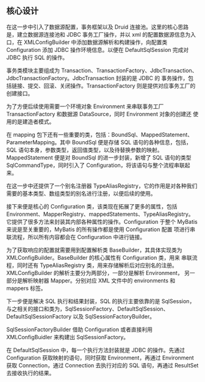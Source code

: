 ## 核心设计

在这一步中引入了数据源配置，事务框架以及 Druid 连接池。这里的核心思路是，建立数据源连接池和 JDBC 事务工厂操作，并以 xml 的配置数据源信息为入口，在 XMLConfigBuilder 中添加数据源解析和构建操作，向配置类 Configuration 添加 JDBC 操作环境信息。以便在 DefaultSqlSession 完成对JDBC 执行 SQL 的操作。

事务类模块主要组成为 Transaction、TransactionFactory、JdbcTransaction、JdbcTransactionFactory。JdbcTransaction 封装的是 JDBC 的
事务操作，包括链接、提交、回滚、关闭操作。TransactionFactory 则是提供对应事务工厂的创建接口。

为了方便后续使用需要一个环境对象 Environment 来串联事务工厂 TransactionFactory 和数据源 DataSource，同时 Environment 对象的创建还
使用的是建造者模式。

在 mapping 包下还有一些重要的类，包括：BoundSql、MappedStatement、ParameterMapping。其中 BoundSql 便是存储 SQL 语句的各种信息，包括，
SQL 语句本身，参数类型，返回值类型，以及待替换参数的映射。MappedStatement 便是对 BoundSql 的进一步封装，新增了 SQL 语句的类型   SqlCommandType，同时引入了 Configuration，将该语句与整个流程串联起来。

在这一步中还提供了一个别名注册器 TypeAliasRegistry，它的作用是对各种我们需要的基本类型、数组类型的别名进行注册，以便后续的使用。

接下来便是核心的 Configuration 类，该类现在拓展了更多的属性，包括 Environment、MapperRegistry、mappedStatements、TypeAliasRegistry。
它提供了很多方法来封装其内部各种属性的操作。Configuration 于整个 MyBatis 来说是至关重要的，MyBatis 的所有操作都是使用 Configuration 配置
项进行串联流程，所以所有内容都会在 Configuration 中进行链接。

为了获取响应的配置就需要用到配置解析类 BaseBuilder，其具体实现类为 XMLConfigBuilder。BaseBuilder 的核心属性有 Configuration 类，用来
串联流程，同时还有 TypeAliasRegistry 类，用来存储解析后对应别名的注册。XMLConfigBuilder 的解析主要分为两部分，一部分是解析 Environment，
另一部分是解析映射器 Mapper。分别对应 XML 文件中的 environments 和 mappers 标签。

下一步便是解决 SQL 执行和结果封装，SQL 的执行主要依靠的是 SqlSession，与之相关的接口和类为，SqlSessionFactory、DefaultSqlSession、DefaultSqlSessionFactory 以及 SqlSessionFactoryBuilder。

SqlSessionFactoryBuilder 借助 Configuration 或者直接利用 XMLConfigBuidler 来构建出 SqlSessionFactory。

在 DefaultSqlSession 中，每一个执行方法封装就是 JDBC 的操作。先通过 Configuration 获取映射的语句，同时获取 Environment，再通过 Environment 获取 Connection，通过 Connection 去执行对应的 SQL 语句，再通过 ResultSet 去接收执行的结果。